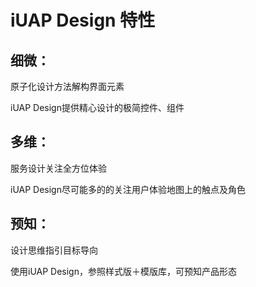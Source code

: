 # iUAP Design 特性

## 细微：

原子化设计方法解构界面元素

iUAP Design提供精心设计的极简控件、组件

## 多维：

服务设计关注全方位体验

iUAP Design尽可能多的的关注用户体验地图上的触点及角色

## 预知：

设计思维指引目标导向

使用iUAP Design，参照样式版＋模版库，可预知产品形态
